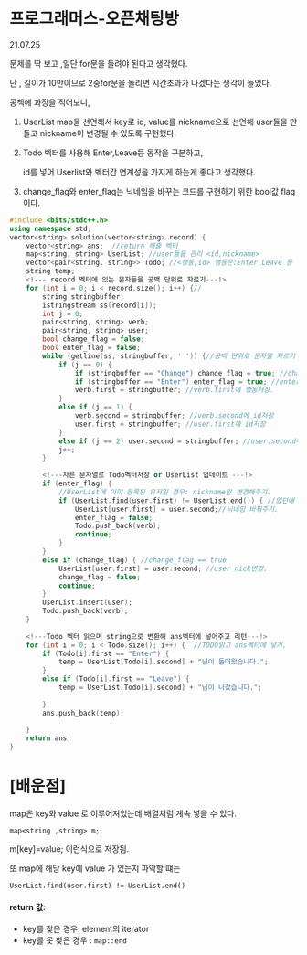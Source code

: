 # 프로그래머스-오픈채팅방

21.07.25

문제를 딱 보고 ,일단 for문을 돌려야 된다고 생각했다.

단 , 길이가 10만이므로 2중for문을 돌리면 시간초과가 나겠다는 생각이 들었다.

공책에 과정을 적어보니, 

1. UserList map을 선언해서 key로 id, value를 nickname으로 선언해 user들을 만들고 nickname이 변경될 수 있도록 구현했다.

2. Todo 벡터를 사용해 Enter,Leave등 동작을 구분하고, 

   id를 넣어 Userlist와 벡터간 연계성을 가지게 하는게 좋다고 생각했다.

3. change_flag와 enter_flag는 닉네임을 바꾸는 코드를 구현하기 위한 bool값 flag이다.

```c++
#include <bits/stdc++.h>
using namespace std;
vector<string> solution(vector<string> record) {
	vector<string> ans;  //return 해줄 벡터
	map<string, string> UserList; //user들을 관리 <id,nickname>
	vector<pair<string, string>> Todo; //<행동,id> 행동은:Enter,Leave 등 
	string temp;
    <!--- record 벡터에 있는 문자들을 공백 단위로 자르기---!>
	for (int i = 0; i < record.size(); i++) {// 
		string stringbuffer;
		istringstream ss(record[i]);
		int j = 0;
		pair<string, string> verb;
		pair<string, string> user;
		bool change_flag = false;
		bool enter_flag = false;
		while (getline(ss, stringbuffer, ' ')) {//공백 단위로 문자열 자르기
			if (j == 0) {
				if (stringbuffer == "Change") change_flag = true; //change일 경우
				if (stringbuffer == "Enter") enter_flag = true; //enter일 경우
				verb.first = stringbuffer; //verb.first에 행동저장.
			}
			else if (j == 1) {
				verb.second = stringbuffer; //verb.second에 id저장
				user.first = stringbuffer; //user.first에 id저장
			}
			else if (j == 2) user.second = stringbuffer; //user.second에 nickname 저장.
			j++;
		}
        
		<!---자른 문자열로 Todo벡터저장 or UserList 업데이트 ---!>
		if (enter_flag) {
            //UserList에 이미 등록된 유저일 경우: nickname만 변경해주기.
			if (UserList.find(user.first) != UserList.end()) { //있던애
				UserList[user.first] = user.second;//닉네임 바꿔주기.
				enter_flag = false;
				Todo.push_back(verb);
				continue;
			}
		}
		else if (change_flag) { //change_flag == true
			UserList[user.first] = user.second; //user nick변경.
			change_flag = false;
			continue;
		}
		UserList.insert(user);
		Todo.push_back(verb);
	}
    
	<!---Todo 벡터 읽으며 string으로 변환해 ans벡터에 넣어주고 리턴---!>
	for (int i = 0; i < Todo.size(); i++) {  //TODO읽고 ans벡터에 넣기.
		if (Todo[i].first == "Enter") {
			temp = UserList[Todo[i].second] + "님이 들어왔습니다.";
		}
		else if (Todo[i].first == "Leave") {
			temp = UserList[Todo[i].second] + "님이 나갔습니다.";
			
		}
		ans.push_back(temp);
		
	}
	return ans; 
}
```

# [배운점]

map은 key와 value 로 이루어져있는데 배열처럼 계속 넣을 수 있다.

```
map<string ,string> m;
```

m[key]=value; 이런식으로 저장됨.

또 map에 해당 key에 value 가 있는지 파악할 떄는

```
UserList.find(user.first) != UserList.end() 
```

#### return 값:

- key를 찾은 경우: element의 iterator
- key를 못 찾은 경우 : `map::end`

